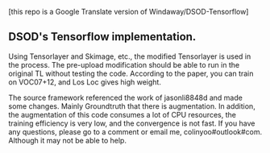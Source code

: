[this repo is a Google Translate version of Windaway/DSOD-Tensorflow]





DSOD's Tensorflow implementation.
-------------------

Using Tensorlayer and Skimage, etc., the modified Tensorlayer is used in the process. The pre-upload modification should be able to run in the original TL without testing the code. According to the paper, you can train on VOC07+12, and Los Loc gives high weight.

The source framework referenced the work of jasonli8848d and made some changes. Mainly Groundtruth that there is augmentation. In addition, the augmentation of this code consumes a lot of CPU resources, the training efficiency is very low, and the convergence is not fast. If you have any questions, please go to a comment or email me, colinyoo#outlook#com. Although it may not be able to help.

